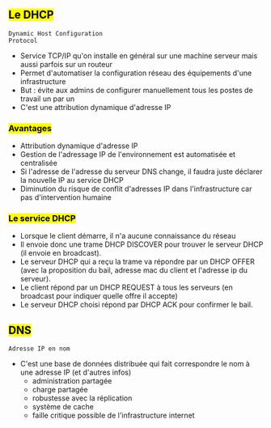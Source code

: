 ## <mark class="hltr-green format">Le DHCP</mark>
	Dynamic Host Configuration
	Protocol

- Service TCP/IP qu'on installe en général sur une machine serveur mais aussi parfois sur un routeur
- Permet d'automatiser la configuration réseau des équipements d'une infrastructure
- But : évite aux admins de configurer manuellement tous les postes de travail un par un
- C'est une attribution dynamique d'adresse IP

### <mark class="hltr-pink format">Avantages</mark>

- Attribution dynamique d'adresse IP
- Gestion de l'adressage IP de l'environnement est automatisée et centralisée
- Si l'adresse de l'adresse du serveur DNS change, il faudra juste déclarer la nouvelle IP au service DHCP
- Diminution du risque de conflit d'adresses IP dans l'infrastructure car pas d'intervention humaine

### <mark class="hltr-pink format">Le service DHCP</mark>

- Lorsque le client démarre, il n'a aucune connaissance du réseau
- Il envoie donc une trame DHCP DISCOVER pour trouver le serveur DHCP (il envoie en broadcast).
- Le serveur DHCP qui a reçu la trame va répondre par un DHCP OFFER (avec la proposition du bail, adresse mac du client et l'adresse ip du serveur).
- Le client répond par un DHCP REQUEST à tous les serveurs (en broadcast pour indiquer quelle offre il accepte)
- Le serveur DHCP choisi répond par DHCP ACK pour confirmer le bail.

## <mark class="hltr-green format">DNS</mark>
	Adresse IP en nom
- C'est une base de données distribuée qui fait correspondre le nom à une adresse IP (et d'autres infos)
	- administration partagée
	- charge partagée
	- robustesse avec la réplication
	- système de cache
	- faille critique possible de l'infrastructure internet